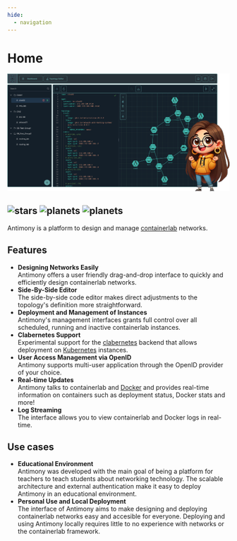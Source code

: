 ```yaml
---
hide:
  - navigation
---
```


# Home

<p align=center><a href="https://containerlab.dev"><img src=images/antimony-title.png?sanitize=true/></a></p>

![stars](https://img.shields.io/github/stars/antimony-team/antimony?style=for-the-badge&color=609e9f)
![planets](https://img.shields.io/badge/planets-420-purple?style=for-the-badge&color=609e9f)
![planets](https://img.shields.io/badge/moons-69k-purple?style=for-the-badge&color=609e9f)
---

Antimony is a platform to design and manage <a href="https://containerlab.dev">containerlab</a> networks.

## Features

* **Designing Networks Easily**  
    Antimony offers a user friendly drag-and-drop interface to quickly and efficiently design containerlab networks. 
* **Side-By-Side Editor**  
    The side-by-side code editor makes direct adjustments to the topology's definition more straightforward.
* **Deployment and Management of Instances**  
    Antimony's management interfaces grants full control over all scheduled, running and inactive containerlab instances.
* **Clabernetes Support**  
    Experimental support for the [clabernetes](https://containerlab.dev/manual/clabernetes/) backend that allows deployment on [Kubernetes](https://kubernetes.io/) instances.
* **User Access Management via OpenID**  
    Antimony supports multi-user application through the OpenID provider of your choice.
* **Real-time Updates**  
    Antimony talks to containerlab and [Docker](https://www.docker.com/) and provides real-time information on containers such as deployment status, Docker stats and more!
* **Log Streaming**  
    The interface allows you to view containerlab and Docker logs in real-time. 

## Use cases

* **Educational Environment**  
    Antimony was developed with the main goal of being a platform for teachers to teach students about networking technology. The scalable architecture and external authentication make it easy to deploy Antimony in an educational environment.
* **Personal Use and Local Deployment**  
    The interface of Antimony aims to make designing and deploying containerlab networks easy and accesible for everyone. Deploying and using Antimony locally requires little to no experience with networks or the containerlab framework.
